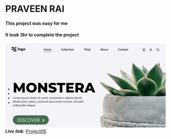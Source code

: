 # PRAVEEN RAI

#### This project was easy for me

#### It took 3hr to complete the project

![Project06](thumbnail.png)
**_Live link:_** [Project06](https://dreamy-sunburst-9c0250.netlify.app/ "project06")
